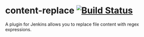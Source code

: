 # content-replace [![Build Status](https://ci.jenkins.io/job/Plugins/job/content-replace-plugin/job/master/badge/icon)](https://ci.jenkins.io/job/Plugins/job/content-replace-plugin/job/master/)
A plugin for Jenkins allows you to replace file content with regex expressions.
